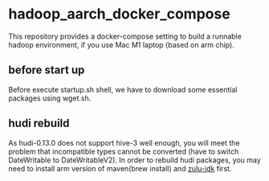 # hadoop_aarch_docker_compose
This repository provides a docker-compose setting to build a runnable hadoop environment, if you use Mac M1 laptop (based on arm chip).

## before start up
Before execute startup.sh shell, we have to download some essential packages using wget.sh.  

## hudi rebuild
As hudi-0.13.0 does not support hive-3 well enough, you will meet the problem that incompatible types cannot be converted (have to switch DateWritable to DateWritableV2). In order to rebuild hudi packages, you may need to install arm version of maven(brew install) and [zulu-jdk](https://www.azul.com/downloads/?package=jdk#zulu) first.
